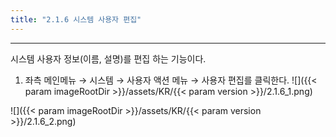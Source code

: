 ```yaml
---
title: "2.1.6 시스템 사용자 편집"
---
```


---
시스템 사용자 정보(이름, 설명)를 편집 하는 기능이다.

1. 좌측 메인메뉴 → 시스템 → 사용자 액션 메뉴 → 사용자 편집를 클릭한다.
![]({{< param imageRootDir >}}/assets/KR/{{< param version >}}/2.1.6_1.png)

![]({{< param imageRootDir >}}/assets/KR/{{< param version >}}/2.1.6_2.png)
